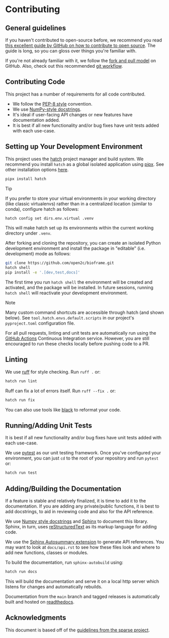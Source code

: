 # Contributing


## General guidelines

If you haven't contributed to open-source before, we recommend you read [this excellent guide by GitHub on how to contribute to open source](https://opensource.guide/how-to-contribute). The guide is long, so you can gloss over things you're familiar with.

If you're not already familiar with it, we follow the [fork and pull model](https://help.github.com/articles/about-collaborative-development-models) on GitHub. Also, check out this recommended [git workflow](https://www.asmeurer.com/git-workflow/).


## Contributing Code

This project has a number of requirements for all code contributed.

* We follow the [PEP-8 style](https://www.python.org/dev/peps/pep-0008/) convention.
* We use [NumPy-style docstrings](https://numpydoc.readthedocs.io/en/latest/format.html).
* It's ideal if user-facing API changes or new features have documentation added.
* It is best if all new functionality and/or bug fixes have unit tests added with each use-case.


## Setting up Your Development Environment

This project uses the [hatch](https://hatch.pypa.io/latest/) project manager and build system. We recommend you install `hatch` as a global isolated application using [pipx](https://pipx.pypa.io/stable/). See other installation options [here](https://hatch.pypa.io/latest/install/).

```sh
pipx install hatch
```

> [!TIP]  
> If you prefer to store your virtual environments in your working directory (like classic virtualenvs) rather than in a centralized location (similar to conda), configure hatch as follows:
> 
> ```sh
> hatch config set dirs.env.virtual .venv
> ```
>
> This will make hatch set up its environments within the current working directory under `.venv`.

After forking and cloning the repository, you can create an isolated Python development environment and install the package in "editable" (i.e. development) mode as follows:

```sh
git clone https://github.com/open2c/bioframe.git
hatch shell
pip install -e '.[dev,test,docs]'
```

The first time you run `hatch shell` the environment will be created and activated, and the package will be installed. In future sessions, running `hatch shell` will reactivate your development environment.

> [!NOTE]
> Many custom command shortcuts are accessible through hatch (and shown below). See `tool.hatch.envs.default.scripts` in our project's `pyproject.toml` configuration file.

For all pull requests, linting and unit tests are automatically run using the [GitHub Actions](https://docs.github.com/en/actions) Continuous Integration service. However, you are still encouraged to run these checks locally before pushing code to a PR.


## Linting

We use [ruff](https://docs.astral.sh/ruff/) for style checking. Run `ruff .` or:

```sh
hatch run lint
```

Ruff can fix a lot of errors itself. Run `ruff --fix .` or:

```sh
hatch run fix
```

You can also use tools like [black](https://black.readthedocs.io/en/stable/) to reformat your code.


## Running/Adding Unit Tests

It is best if all new functionality and/or bug fixes have unit tests added with each use-case.

We use [pytest](https://docs.pytest.org/en/latest) as our unit testing framework. Once you've configured your environment, you can just `cd` to the root of your repository and run `pytest` or:

```sh
hatch run test
```

## Adding/Building the Documentation

If a feature is stable and relatively finalized, it is time to add it to the documentation. If you are adding any private/public functions, it is best to add docstrings, to aid in reviewing code and also for the API reference.

We use [Numpy style docstrings](https://numpydoc.readthedocs.io/en/latest/format.html>) and [Sphinx](http://www.sphinx-doc.org/en/stable) to document this library. Sphinx, in turn, uses [reStructuredText](http://www.sphinx-doc.org/en/stable/rest.html) as its markup language for adding code.

We use the [Sphinx Autosummary extension](http://www.sphinx-doc.org/en/stable/ext/autosummary.html) to generate API references. You may want to look at `docs/api.rst` to see how these files look and where to add new functions, classes or modules.

To build the documentation, run `sphinx-autobuild` using:

```sh
hatch run docs
```

This will build the documentation and serve it on a local http server which listens for changes and automatically rebuilds.

Documentation from the `main` branch and tagged releases is automatically built and hosted on [readthedocs](https://readthedocs.org/).


## Acknowledgments

This document is based off of the [guidelines from the sparse project](https://github.com/pydata/sparse/blob/master/docs/contributing.rst).
